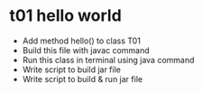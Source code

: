 # t01 hello world
* Add method hello() to class T01
* Build this file with javac command
* Run this class in terminal using java command
* Write script to build jar file
* Write script to build & run jar file
